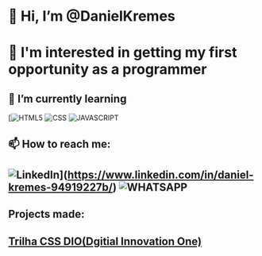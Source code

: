 #  👋 Hi, I’m @DanielKremes
#  👀 I'm interested in getting my first opportunity as a programmer
## 🌱 I’m currently learning 

[![HTML5](https://img.shields.io/badge/HTML5-E34F26?style=for-the-badge&logo=html5&logoColor=white) ![CSS](https://img.shields.io/badge/CSS3-1572B6?style=for-the-badge&logo=css3&logoColor=white) ![JAVASCRIPT](https://img.shields.io/badge/JavaScript-F7DF1E?style=for-the-badge&logo=javascript&logoColor=black)  
## 📫 How to reach me:
## ![LinkedIn](https://img.shields.io/badge/LinkedIn-%230077B5.svg?logo=linkedin&logoColor=white)](https://www.linkedin.com/in/daniel-kremes-94919227b/) ![WHATSAPP](https://img.shields.io/badge/Whatsapp-1877F2?style=for-the-badge&logo=Whatsapp&logoColor=white)
## Projects made:
## [Trilha CSS DIO(Dgitial Innovation One)](https://danielkremes.github.io/trilha-css-desafio-01-Public/)
<!---
DanielKremes/DanielKremes is a ✨ special ✨ repository because its `README.md` (this file) appears on your GitHub profile.
You can click the Preview link to take a look at your changes.
--->
